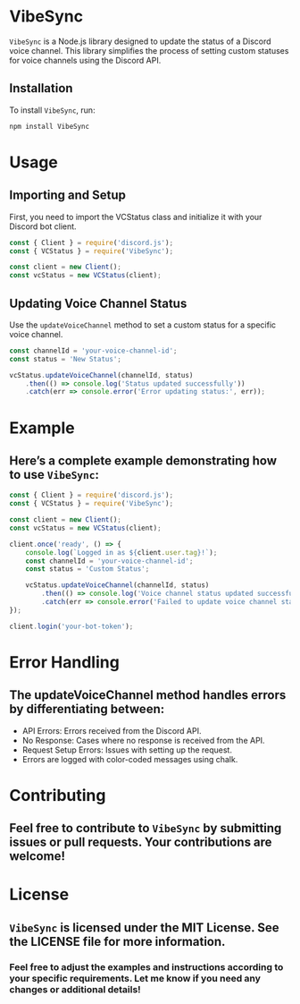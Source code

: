 # VibeSync

`VibeSync` is a Node.js library designed to update the status of a Discord voice channel. This library simplifies the process of setting custom statuses for voice channels using the Discord API.

## Installation

To install `VibeSync`, run:

```bash
npm install VibeSync
```
# Usage
## Importing and Setup
First, you need to import the VCStatus class and initialize it with your Discord bot client.
```js
const { Client } = require('discord.js');
const { VCStatus } = require('VibeSync');

const client = new Client();
const vcStatus = new VCStatus(client);

```
## Updating Voice Channel Status
Use the `updateVoiceChannel` method to set a custom status for a specific voice channel.
```js
const channelId = 'your-voice-channel-id';
const status = 'New Status';

vcStatus.updateVoiceChannel(channelId, status)
    .then(() => console.log('Status updated successfully'))
    .catch(err => console.error('Error updating status:', err));

```

# Example
## Here’s a complete example demonstrating how to use `VibeSync`:
```js
const { Client } = require('discord.js');
const { VCStatus } = require('VibeSync');

const client = new Client();
const vcStatus = new VCStatus(client);

client.once('ready', () => {
    console.log(`Logged in as ${client.user.tag}!`);
    const channelId = 'your-voice-channel-id';
    const status = 'Custom Status';

    vcStatus.updateVoiceChannel(channelId, status)
        .then(() => console.log('Voice channel status updated successfully'))
        .catch(err => console.error('Failed to update voice channel status:', err));
});

client.login('your-bot-token');
```

# Error Handling
## The updateVoiceChannel method handles errors by differentiating between:

- API Errors: Errors received from the Discord API.
- No Response: Cases where no response is received from the API.
- Request Setup Errors: Issues with setting up the request.
- Errors are logged with color-coded messages using chalk.
  
# Contributing
## Feel free to contribute to `VibeSync` by submitting issues or pull requests. Your contributions are welcome!

# License
## `VibeSync` is licensed under the MIT License. See the LICENSE file for more information.
### Feel free to adjust the examples and instructions according to your specific requirements. Let me know if you need any changes or additional details!



